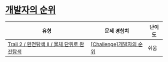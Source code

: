 # [개발자의 순위](https://www.codetree.ai/trails/complete/curated-cards/challenge-developers-rank)

|유형|문제 경험치|난이도|
|---|---|---|
|[Trail 2 / 완전탐색 II / 물체 단위로 완전탐색](https://www.codetree.ai/trail-info/novice-mid/)|[[Challenge]개발자의 순위](https://www.codetree.ai/trails/complete/curated-cards/challenge-developers-rank/)|쉬움|

